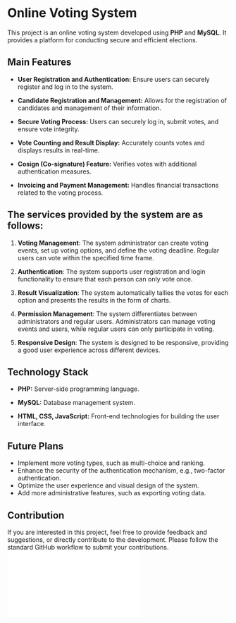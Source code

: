 # Online Voting System

This project is an online voting system developed using **PHP** and **MySQL**. It provides a platform for conducting secure and efficient elections.

## Main Features

- **User Registration and Authentication:** 
  Ensure users can securely register and log in to the system.
  
- **Candidate Registration and Management:** 
  Allows for the registration of candidates and management of their information.
  
- **Secure Voting Process:**
  Users can securely log in, submit votes, and ensure vote integrity.
  
- **Vote Counting and Result Display:**
  Accurately counts votes and displays results in real-time.
  
- **Cosign (Co-signature) Feature:** 
  Verifies votes with additional authentication measures.
  
- **Invoicing and Payment Management:** 
  Handles financial transactions related to the voting process.

## The services provided by the system are as follows:

1. **Voting Management**: The system administrator can create voting events, set up voting options, and define the voting deadline. Regular users can vote within the specified time frame.

2. **Authentication**: The system supports user registration and login functionality to ensure that each person can only vote once.

3. **Result Visualization**: The system automatically tallies the votes for each option and presents the results in the form of charts.

4. **Permission Management**: The system differentiates between administrators and regular users. Administrators can manage voting events and users, while regular users can only participate in voting.

5. **Responsive Design**: The system is designed to be responsive, providing a good user experience across different devices.

## Technology Stack

- **PHP:** 
  Server-side programming language.
  
- **MySQL:** 
  Database management system.
  
- **HTML, CSS, JavaScript:** 
  Front-end technologies for building the user interface.

## Future Plans

- Implement more voting types, such as multi-choice and ranking.
- Enhance the security of the authentication mechanism, e.g., two-factor authentication.
- Optimize the user experience and visual design of the system.
- Add more administrative features, such as exporting voting data.

## Contribution

If you are interested in this project, feel free to provide feedback and suggestions, or directly contribute to the development. Please follow the standard GitHub workflow to submit your contributions.
![demo](presentation.pdf)